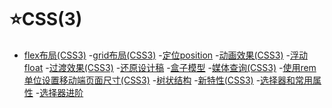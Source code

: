 # ⭐CSS(3)
- [flex布局(CSS3)](/ProjectDocs/编程基础/CSS(3)/flex布局(CSS3).md)
-[grid布局(CSS3)](/ProjectDocs/编程基础/CSS(3)/grid布局(CSS3).md)
-[定位position](/ProjectDocs/编程基础/CSS(3)/定位position.md)
-[动画效果(CSS3)](/ProjectDocs/编程基础/CSS(3)/动画效果(CSS3).md)
-[浮动float](/ProjectDocs/编程基础/CSS(3)/浮动float.md)
-[过渡效果(CSS3)](/ProjectDocs/编程基础/CSS(3)/过渡效果(CSS3).md)
-[还原设计稿](/ProjectDocs/编程基础/CSS(3)/还原设计稿.md)
-[盒子模型](/ProjectDocs/编程基础/CSS(3)/盒子模型.md)
-[媒体查询(CSS3)](/ProjectDocs/编程基础/CSS(3)/媒体查询(CSS3).md)
-[使用rem单位设置移动端页面尺寸(CSS3)](/ProjectDocs/编程基础/CSS(3)/使用rem单位设置移动端页面尺寸(CSS3).md)
-[树状结构](/ProjectDocs/编程基础/CSS(3)/树状结构.md)
-[新特性(CSS3)](/ProjectDocs/编程基础/CSS(3)/新特性(CSS3).md)
-[选择器和常用属性](/ProjectDocs/编程基础/CSS(3)/选择器和常用属性.md)
-[选择器进阶](/ProjectDocs/编程基础/CSS(3)/选择器进阶.md)
